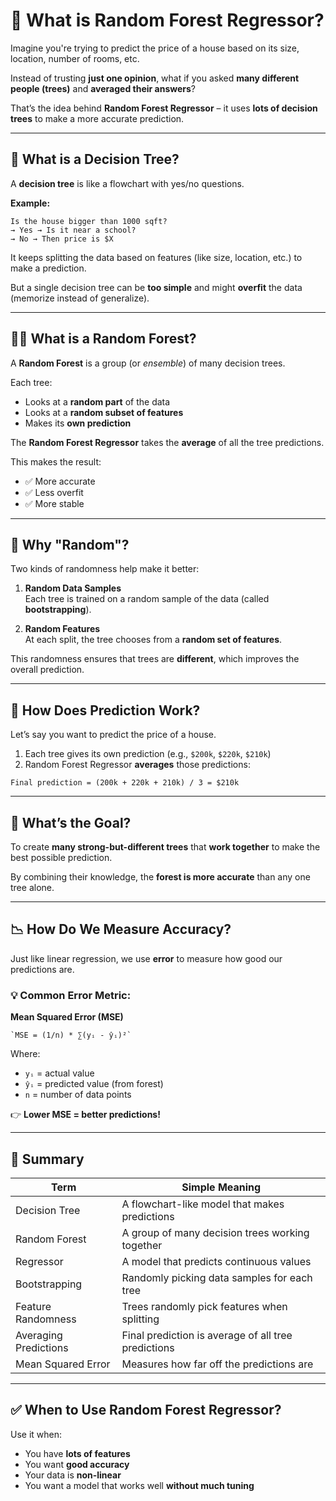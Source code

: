 # 🌳 What is Random Forest Regressor?

Imagine you're trying to predict the price of a house based on its size, location, number of rooms, etc.

Instead of trusting **just one opinion**, what if you asked **many different people (trees)** and **averaged their answers**?

That’s the idea behind **Random Forest Regressor** – it uses **lots of decision trees** to make a more accurate prediction.

---

## 🌲 What is a Decision Tree?

A **decision tree** is like a flowchart with yes/no questions.

**Example:**

	Is the house bigger than 1000 sqft?  
	→ Yes → Is it near a school?  
	→ No → Then price is $X  


It keeps splitting the data based on features (like size, location, etc.) to make a prediction.

But a single decision tree can be **too simple** and might **overfit** the data (memorize instead of generalize).

---

## 🌳🌳 What is a Random Forest?

A **Random Forest** is a group (or *ensemble*) of many decision trees.

Each tree:

- Looks at a **random part** of the data
- Looks at a **random subset of features**
- Makes its **own prediction**

The **Random Forest Regressor** takes the **average** of all the tree predictions.

This makes the result:

- ✅ More accurate  
- ✅ Less overfit  
- ✅ More stable  

---

## 🧠 Why "Random"?

Two kinds of randomness help make it better:

1. **Random Data Samples**  
   Each tree is trained on a random sample of the data (called **bootstrapping**).

2. **Random Features**  
   At each split, the tree chooses from a **random set of features**.

This randomness ensures that trees are **different**, which improves the overall prediction.

---

## 🧮 How Does Prediction Work?

Let’s say you want to predict the price of a house.

1. Each tree gives its own prediction (e.g., `$200k`, `$220k`, `$210k`)
2. Random Forest Regressor **averages** those predictions:

`Final prediction = (200k + 220k + 210k) / 3 = $210k`


---

## 🎯 What’s the Goal?

To create **many strong-but-different trees** that **work together** to make the best possible prediction.

By combining their knowledge, the **forest is more accurate** than any one tree alone.

---

## 📉 How Do We Measure Accuracy?

Just like linear regression, we use **error** to measure how good our predictions are.

### 💡 Common Error Metric:

**Mean Squared Error (MSE)**

	`MSE = (1/n) * ∑(yᵢ - ŷᵢ)²`


Where:

- `yᵢ` = actual value  
- `ŷᵢ` = predicted value (from forest)  
- `n` = number of data points  

👉 **Lower MSE = better predictions!**

---

## 🔄 Summary

| Term                | Simple Meaning                                        |
|---------------------|-------------------------------------------------------|
| Decision Tree        | A flowchart-like model that makes predictions         |
| Random Forest        | A group of many decision trees working together       |
| Regressor            | A model that predicts continuous values               |
| Bootstrapping        | Randomly picking data samples for each tree           |
| Feature Randomness   | Trees randomly pick features when splitting           |
| Averaging Predictions| Final prediction is average of all tree predictions   |
| Mean Squared Error   | Measures how far off the predictions are              |

---

## ✅ When to Use Random Forest Regressor?

Use it when:

- You have **lots of features**
- You want **good accuracy**
- Your data is **non-linear**
- You want a model that works well **without much tuning**
